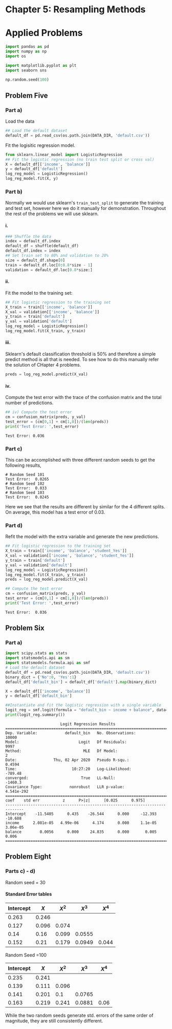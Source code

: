 # Chapter 5: Resampling Methods
# Applied Problems

```python
import pandas as pd
import numpy as np
import os

import matplotlib.pyplot as plt
import seaborn sns

np.random.seed(100)
```
## Problem Five
### Part a)
Load the data
```python
## Load the default dataset
default_df = pd.read_csv(os.path.join(DATA_DIR, 'default.csv'))
```
Fit the logisitic regression model.
```python
from sklearn.linear_model import LogisticRegression
## Fit the logistic regression (no train test split or cross val)
X = default_df[['income', 'balance']]
y = default_df['default']
log_reg_model = LogisticRegression()
log_reg_model.fit(X, y)
```
### Part b)
Normally we would use sklearn's `train_test_split` to generate the training and test set, however here we do it manually for demonstration. Throughout the rest of the problems we will use sklearn.
#### i.
```python
### Shuffle the data
index = default_df.index
default_df = shuffle(default_df)
default_df.index = index
## Set train set to 80% and validation to 20%
size = default_df.shape[0]
train = default_df.loc[0:0.8*size - 1]
validation = default_df.loc[0.8*size:]
```
#### ii.
Fit the model to the training set:
```python
## Fit logistic regression to the training set
X_train = train[['income', 'balance']]
X_val = validation[['income', 'balance']]
y_train = train['default']
y_val = validation['default']
log_reg_model = LogisticRegression()
log_reg_model.fit(X_train, y_train)
```
#### iii.
Sklearn's default classification threshold is 50% and therefore a simple predict method is all that is needed. To see how to do this manually refer the solution of CHapter 4 problems.
```python
preds = log_reg_model.predict(X_val)
```
#### iv.
Compute the test error with the trace of the confusion matrix and the total number of predictions.
```python
## iv) Compute the test error
cm = confusion_matrix(preds, y_val)
test_error = (cm[0,1] + cm[1,0])/(len(preds))
print('Test Error: ',test_error)
```
```
Test Error: 0.036
```
### Part c)
This can be accomplished with three different random seeds to get the following results,
```
# Random Seed 101
Test Error:  0.0265
# Random Seed 102
Test Error:  0.033
# Random Seed 103
Test Error:  0.0245
```
Here we see that the results are different by similar for the 4 different splits. On average, this model has a test error of 0.03.

### Part d)
Refit the model with the extra variable and generate the new predictions.
```python
## Fit logistic regression to the training set
X_train = train[['income', 'balance', 'student_Yes']]
X_val = validation[['income', 'balance', 'student_Yes']]
y_train = train['default']
y_val = validation['default']
log_reg_model = LogisticRegression()
log_reg_model.fit(X_train, y_train)
preds = log_reg_model.predict(X_val)

## Compute the test error
cm = confusion_matrix(preds, y_val)
test_error = (cm[0,1] + cm[1,0])/(len(preds))
print('Test Error: ',test_error)
```
```
Test Error:  0.036
```

## Problem Six
### Part a)
```python
import scipy.stats as stats
import statsmodels.api as sm
import statsmodels.formula.api as smf
# Load the default dataset
default_df = pd.read_csv(os.path.join(DATA_DIR, 'default.csv'))
binary_dict = {'No':0, 'Yes':1}
default_df['default_bin'] = default_df['default'].map(binary_dict)

X = default_df[['income', 'balance']]
y = default_df['default_bin']

##Instantiate and fit the logistic regression with a single variable
logit_reg = smf.logit(formula = "default_bin ~ income + balance", data= default_df).fit()
print(logit_reg.summary())
```

```
                        Logit Regression Results
==============================================================================
Dep. Variable:            default_bin   No. Observations:                10000
Model:                          Logit   Df Residuals:                     9997
Method:                           MLE   Df Model:                            2
Date:                Thu, 02 Apr 2020   Pseudo R-squ.:                  0.4594
Time:                        10:27:20   Log-Likelihood:                -789.48
converged:                       True   LL-Null:                       -1460.3
Covariance Type:            nonrobust   LLR p-value:                4.541e-292
==============================================================================
coef    std err          z      P>|z|      [0.025      0.975]
------------------------------------------------------------------------------
Intercept    -11.5405      0.435    -26.544      0.000     -12.393     -10.688
income      2.081e-05   4.99e-06      4.174      0.000     1.1e-05    3.06e-05
balance        0.0056      0.000     24.835      0.000       0.005       0.006
==============================================================================
```



## Problem Eight
### Parts c) - d)
Random seed = 30
#### Standard Error tables

|Intercept |$X$         |$X^2$       |$X^3$       |$X^4$       |
|----------|----------|----------|----------|----------|
|0.263     |0.246     |          |          |          |
|0.127     |0.096     |0.074     |          |          |
|0.14      |0.16      |0.099     |0.0555    |          |
|0.152     |0.21      |0.179     |0.0949    |0.044     |

Random Seed =100

|Intercept |$X$         |$X^2$       |$X^3$       |$X^4$       |
|----------|----------|----------|----------|----------|
|0.235     |0.241     |          |          |          |
|0.139     |0.111     |0.096     |          |          |
|0.141     |0.201     |0.1       |0.0765    |          |
|0.163     |0.219     |0.241     |0.0881    |0.06      |

While the two random seeds generate std. errors of the same order of magnitude, they are still consistently different.

